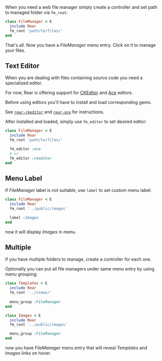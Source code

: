 
When you need a web file manager simply create a controller
and set path to managed folder via `fm_root`:

```ruby
class FileManager < E
  include Rear
  fm_root 'path/to/files/'
end
```

That's all. Now you have a *FileManager* menu entry. Click on it to manage your files.

## Text Editor

When you are dealing with files containing source code you need a specialized editor.

For now, Rear is offering support for [CKEditor](http://ckeditor.com) and [Ace](http://ace.ajax.org) editors.

Before using editors you'll have to install and load corresponding gems.

See [`rear-ckeditor`](https://github.com/espresso/rear-ckeditor) and
[`rear-ace`](https://github.com/espresso/rear-ace) for instructions.

After installed and loaded, simply use `fm_editor` to set desired editor:

```ruby
class FileManager < E
  include Rear
  fm_root 'path/to/files/'

  fm_editor :ace
  # or
  fm_editor :ckeditor
end
```


## Menu Label

If *FileManager* label is not suitable, use `label` to set custom menu label:

```ruby
class FileManager < E
  include Rear
  fm_root '../public/images'

  label :Images
end
```
now it will display *Images* in menu.

## Multiple

If you have multiple folders to manage, create a controller for each one.

Optionally you can put all file managers under same menu entry by using menu grouping:

```ruby
class Templates < E
  include Rear
  fm_root '../views/'
  
  menu_group :FileManager
end

class Images < E
  include Rear
  fm_root '../public/images'

  menu_group :FileManager
end
```
now you have *FileManager* menu entry that will reveal *Templates* and *Images* links on hover.

